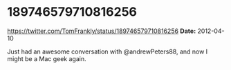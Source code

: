 # 189746579710816256
https://twitter.com/TomFrankly/status/189746579710816256
**Date:** 2012-04-10

Just had an awesome conversation with @andrewPeters88, and now I might be a Mac geek again.
